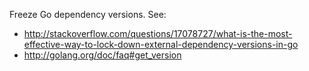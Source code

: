 Freeze Go dependency versions.  See:

  * http://stackoverflow.com/questions/17078727/what-is-the-most-effective-way-to-lock-down-external-dependency-versions-in-go
  * http://golang.org/doc/faq#get_version
